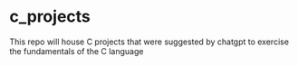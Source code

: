 # c_projects
This repo will house C projects that were suggested by chatgpt to exercise the fundamentals of the C language
